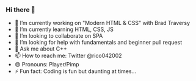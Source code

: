 ### Hi there 👋

<!--
**rico042002/rico042002** is a ✨ _special_ ✨ repository because its `README.md` (this file) appears on your GitHub profile.

Here are some ideas to get you started:
-->
- 🔭 I’m currently working on "Modern HTML & CSS" with Brad Traversy
- 🌱 I’m currently learning HTML, CSS, JS
- 👯 I’m looking to collaborate on SPA
- 🤔 I’m looking for help with fundamentals and beginner pull request
- 💬 Ask me about C++
- 📫 How to reach me: Twitter @rico042002
- 😄 Pronouns: Player/Pimp
- ⚡ Fun fact: Coding is fun but daunting at times...

